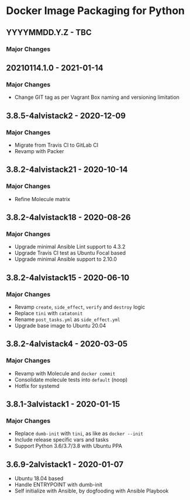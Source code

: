 # Docker Image Packaging for Python

## YYYYMMDD.Y.Z - TBC

### Major Changes

## 20210114.1.0 - 2021-01-14

### Major Changes

  - Change GIT tag as per Vagrant Box naming and versioning limitation

## 3.8.5-4alvistack2 - 2020-12-09

### Major Changes

  - Migrate from Travis CI to GitLab CI
  - Revamp with Packer

## 3.8.2-4alvistack21 - 2020-10-14

### Major Changes

  - Refine Molecule matrix

## 3.8.2-4alvistack18 - 2020-08-26

### Major Changes

  - Upgrade minimal Ansible Lint support to 4.3.2
  - Upgrade Travis CI test as Ubuntu Focal based
  - Upgrade minimal Ansible support to 2.10.0

## 3.8.2-4alvistack15 - 2020-06-10

### Major Changes

  - Revamp `create`, `side_effect`, `verify` and `destroy` logic
  - Replace `tini` with `catatonit`
  - Rename `post_tasks.yml` as `side_effect.yml`
  - Upgrade base image to Ubuntu 20.04

## 3.8.2-4alvistack4 - 2020-03-05

### Major Changes

  - Revamp with Molecule and `docker commit`
  - Consolidate molecule tests into `default` (noop)
  - Hotfix for systemd

## 3.8.1-3alvistack1 - 2020-01-15

### Major Changes

  - Replace `dumb-init` with `tini`, as like as `docker --init`
  - Include release specific vars and tasks
  - Support Python 3.6/3.7/3.8 with Ubuntu PPA

## 3.6.9-2alvistack1 - 2020-01-07

  - Ubuntu 18.04 based
  - Handle ENTRYPOINT with dumb-init
  - Self initialize with Ansible, by dogfooding with Ansible Playbook
